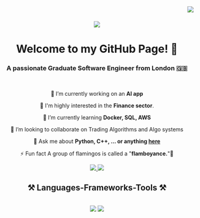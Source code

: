 <img align="right" src="https://visitor-badge.laobi.icu/badge?page_id=GwinzTV.GwinzTV" />
<h1 align="center">
    <img src="https://readme-typing-svg.herokuapp.com/?font=Righteous&size=35&center=true&vCenter=true&width=500&height=70&duration=4000&lines=Hi+There!+👋;+I'm+Joshua+Iyinkanmi!;" />
</h1>

<h1 align="center"> Welcome to my GitHub Page! 👋 </h1>

<h3 align="center">A passionate Graduate Software Engineer from London 🇬🇧</h3>

<br/>

<div align="center">
 
 🔭 I’m currently working on an **AI app**

 🏦 I'm highly interested in the **Finance sector**.
 
 🌱 I’m currently learning **Docker, SQL, AWS**

 👯 I’m looking to collaborate on Trading Algorithms and Algo systems

💬 Ask me about **Python, C++, ... or anything [here](https://github.com/GwinzTV/GwinzTV/issues)**

⚡ Fun fact A group of flamingos is called a "**flamboyance.**"🦩

 </div>

<div align="center"> 
  <a href="mailto:joshiyin5@gmail.com">
    <img src="https://img.shields.io/badge/Gmail-333333?style=for-the-badge&logo=gmail&logoColor=red" />
  </a>
  <a href="https://www.linkedin.com/in/joshua-iyinkanmi-eee/" target="_blank">
    <img src="https://img.shields.io/badge/LinkedIn-0077B5?style=for-the-badge&logo=linkedin&logoColor=white" target="_blank" />
  </a>
  <!-- <a href="https://gwinztv.github.io/portfolio_page/" target="_blank">
     <img src="https://img.shields.io/badge/Portfolio-FF5722?style=for-the-badge&logo=todoist&logoColor=white" target="_blank" /> 
  </a> -->
</div>

<h2 align="center">⚒️ Languages-Frameworks-Tools ⚒️</h2>
<br/>
<div align="center">
    <img src="https://skillicons.dev/icons?i=react,html,css,vscode,github,git" />
    <img src="https://skillicons.dev/icons?i=python,C++,javascript,firebase,java,mysql,flask" /><br>
</div>

